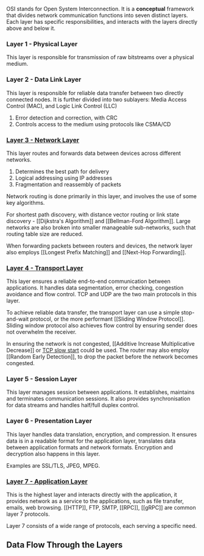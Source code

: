 OSI stands for Open System Interconnection. It is a **conceptual** framework that divides network communication functions into seven distinct layers. Each layer has specific responsibilities, and interacts with the layers directly above and below it.
### Layer 1 - Physical Layer
This layer is responsible for transmission of raw bitstreams over a physical medium.

### Layer 2 - Data Link Layer
This layer is responsible for reliable data transfer between two directly connected nodes. It is further divided into two sublayers: Media Access Control (MAC), and Logic Link Control (LLC)
1. Error detection and correction, with CRC
2. Controls access to the medium using protocols like CSMA/CD

### [Layer 3 - Network Layer](OSI%Network%20Layer.md)
This layer routes and forwards data between devices across different networks. 
1. Determines the best path for delivery
2. Logical addressing using IP addresses
3. Fragmentation and reassembly of packets

Network routing is done primarily in this layer, and involves the use of some key algorithms.

For shortest path discovery, with distance vector routing or link state discovery - [[Dijkstra's Algorithm]] and [[Bellman-Ford Algorithm]]. Large networks are also broken into smaller manageable sub-networks, such that routing table size are reduced.

When forwarding packets between routers and devices, the network layer also employs [[Longest Prefix Matching]] and [[Next-Hop Forwarding]].

### [Layer 4 - Transport Layer](OSI%20Transport%20Layer.md)
This layer ensures a reliable end-to-end communication between applications. It handles data segmentation, error checking, congestion avoidance and flow control. TCP and UDP are the two main protocols in this layer.

To achieve reliable data transfer, the transport layer can use a simple stop-and-wait protocol, or the more performant [[Sliding Window Protocol]]. Sliding window protocol also achieves flow control by ensuring sender does not overwhelm the receiver.

In ensuring the network is not congested, [[Additive Increase Multiplicative Decrease]] or [TCP slow start](TCP.md) could be used. The router may also employ [[Random Early Detection]], to drop the packet before the network becomes congested.

### Layer 5 - Session Layer
This layer manages session between applications. It establishes, maintains and terminates communication sessions. It also provides synchronisation for data streams and handles half/full duplex control.

### Layer 6 - Presentation Layer
This layer handles data translation, encryption, and compression. It ensures data is in a readable format for the application layer, translates data between application formats and network formats. Encryption and decryption also happens in this layer.

Examples are SSL/TLS, JPEG, MPEG.

### [Layer 7 - Application Layer](OSI%20Application%20Layer.md)
This is the highest layer and interacts directly with the application, it provides network as a service to the applications, such as file transfer, emails, web browsing. [[HTTP]], FTP, SMTP, [[RPC]], [[gRPC]] are common layer 7 protocols.

Layer 7 consists of a wide range of protocols, each serving a specific need.

## Data Flow Through the Layers
